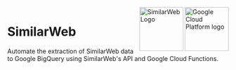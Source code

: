 <img src="https://avatars2.githubusercontent.com/u/2810941?v=3" alt="Google Cloud Platform logo" title="Google Cloud Platform" height="100" align="right" /> 
<img src="https://www.similarweb.com/corp/wp-content/themes/similarcms_2_4/images/swlogo-og.jpg" alt="SimilarWeb Logo" title="SimilarWeb" height="100" align="right" />


# SimilarWeb
Automate the extraction of SimilarWeb data to Google BigQuery using SimilarWeb's API and Google Cloud Functions.



